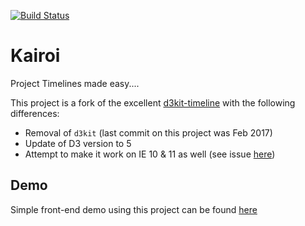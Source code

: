 [![Build Status](https://travis-ci.org/gverni/kairoi.svg?branch=master)](https://travis-ci.org/gverni/kairoi)

# Kairoi

Project Timelines made easy....

This project is a fork of the excellent [d3kit-timeline](https://github.com/kristw/d3kit-timeline) with the following differences:
* Removal of `d3kit` (last commit on this project was Feb 2017)
* Update of D3 version to 5
* Attempt to make it work on IE 10 & 11 as well (see issue [here](https://github.com/kristw/d3kit-timeline/issues/15))

## Demo 

Simple front-end demo using this project can be found [here](https://gverni.github.io/kairoi/)
